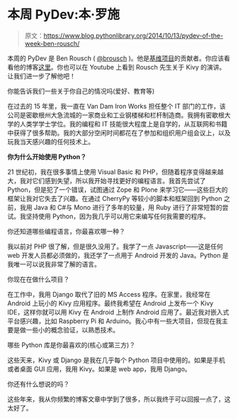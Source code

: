 # 本周 PyDev:本·罗施

> 原文：<https://www.blog.pythonlibrary.org/2014/10/13/pydev-of-the-week-ben-rousch/>

本周的 PyDev 是 Ben Rousch ( [@brousch](https://twitter.com/brousch) )。他是[基维项目](http://kivy.org/)的贡献者。你应该看看他的博客[这里](http://clusterbleep.net/blog/)。你也可以在 Youtube 上看到 Rousch 先生关于 Kivy 的演讲。让我们进一步了解他吧！

你能告诉我们一些关于你自己的情况吗(爱好、教育等)

在过去的 15 年里，我一直在 Van Dam Iron Works 担任整个 IT 部门的工作，该公司是密歇根州大急流城的一家商业和工业钢楼梯和栏杆制造商。我拥有密歇根大学的人类学学士学位。我的编程和 IT 技能很大程度上是自学的，从互联网和书籍中获得了很多帮助。我的大部分空闲时间都花在了参加和组织用户组会议上，以及玩我当天感兴趣的任何技术上。

**你为什么开始使用 Python？**

21 世纪初，我在很多事情上使用 Visual Basic 和 PHP，但随着程序变得越来越大，我对它们感到失望，所以我开始寻找更好的编程语言。我首先尝试了 Python，但是犯了一个错误，试图通过 Zope 和 Plone 来学习它——这些巨大的框架让我对它失去了兴趣。在通过 CherryPy 等较小的脚本和框架回到 Python 之前，我用 Java 和 C#与 Mono 进行了多年的较量，用 Ruby 进行了非常短暂的尝试。我坚持使用 Python，因为我几乎可以用它来编写任何我需要的程序。

你还知道哪些编程语言，你最喜欢哪一种？

我以前对 PHP 很了解，但是很久没用了。我学了一点 Javascript——这是任何 web 开发人员都必须做的，我还学了一点用于 Android 开发的 Java。Python 是我唯一可以说我非常了解的语言。

你现在在做什么项目？

在工作中，我用 Django 取代了旧的 MS Access 程序。在家里，我经常在 Android 上玩小的 Kivy 应用程序。最终我希望在 Android 上发布一个 Kivy IDE，这样你就可以用 Kivy 在 Android 上制作 Android 应用了。最近我对嵌入式平台感兴趣，比如 Raspberry Pi 和 Arduino。我心中有一些大项目，但现在我主要是做一些小的概念验证，以熟悉技术。

哪些 Python 库是你最喜欢的(核心或第三方)？

这些天来，Kivy 或 Django 是我在几乎每个 Python 项目中使用的。如果是手机或者桌面 GUI 应用，我用 Kivy。如果是 web app，我用 Django。

你还有什么想说的吗？

这些年来，我从你频繁的博客文章中学到了很多，所以我终于可以回报一点了，这太好了。